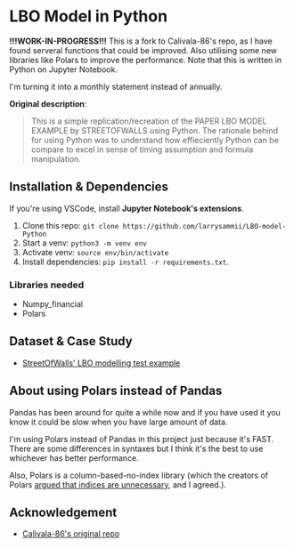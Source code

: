 
# LBO Model in Python

**!!!WORK-IN-PROGRESS!!!**
This is a fork to Calivala-86's repo, as I have found serveral functions that could be improved. Also utilising some new libraries like Polars to improve the performance. Note that this is written in Python on Jupyter Notebook.

I'm turning it into a monthly statement instead of annually.

**Original description**:
> This is a simple replication/recreation of the PAPER LBO MODEL EXAMPLE by STREETOFWALLS using Python. The rationale behind for using Python was to understand how effieciently Python can be compare to excel in sense of timing assumption and formula manipulation.

## Installation & Dependencies

If you're using VSCode, install **Jupyter Notebook's extensions**.

1. Clone this repo:
`git clone https://github.com/larrysammii/LBO-model-Python`
2. Start a venv:
`python3 -m venv env`
3. Activate venv:
`source env/bin/activate`
4. Install dependencies: 
`pip install -r requirements.txt`.

### Libraries needed

- Numpy_financial
- Polars

## Dataset & Case Study

- [StreetOfWalls' LBO modelling test example](https://www.streetofwalls.com/finance-training-courses/private-equity-training/lbo-modeling-test-example/)

## About using Polars instead of Pandas

Pandas has been around for quite a while now and if you have used it you know it could be slow when you have large amount of data.

I'm using Polars instead of Pandas in this project just because it's FAST. There are some differences in syntaxes but I think it's the best to use whichever has better performance.

Also, Polars is a column-based-no-index library (which the creators of Polars [argued that indices are unnecessary](https://github.com/pola-rs/polars/issues/2243), and I agreed.).

## Acknowledgement

- [Calivala-86's original repo](https://github.com/Calivala-86/PE-LBO-MODEL.git)

